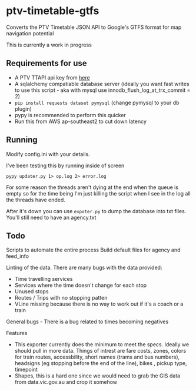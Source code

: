 ptv-timetable-gtfs
==================

Converts the PTV Timetable JSON API to Google's GTFS format for map navigation potential

This is currently a work in progress

Requirements for use
--

 - A PTV TTAPI api key from [here](https://ptv.vic.gov.au/about-ptv/ptv-data-and-reports/digital-products/ptv-timetable-api/)
 - A sqlalchemy compatiable database server (ideally you want fast writes to use this script - aka with mysql use innodb_flush_log_at_trx_commit = 2)
 - ```pip install requests dataset pymysql``` (change pymysql to your db plugin)
 - pypy is recommended to perform this quicker
 - Run this from AWS ap-southeast2 to cut down latency

Running
--

Modify config.ini with your details.

I've been testing this by running inside of screen

```pypy updater.py 1> op.log 2> error.log```

For some reason the threads aren't dying at the end when the queue is empty so for the time being I'm just killing the script when I see in the log all the threads have ended. 


After it's down you can use ```expoter.py``` to dump the database into txt files. You'll still need to have an agency.txt


Todo
--

Scripts to automate the entire process
Build default files for agency and feed_info


Linting of the data. There are many bugs with the data provided:

 - Time travelling services
 - Services where the time doesn't change for each stop
 - Unused stops
 - Routes / Trips with no stopping patten
 - VLine missing because there is no way to work out if it's a coach or a train


General bugs - There is a bug related to times becoming negatives

Features
 - This exporter currently does the minimum to meet the specs. Ideally we should pull in more data. Things of intrest are fare costs, zones, colors for train routes, accessbility, short names (trams and bus numbers), headsigns (eg stopping before the end of the line), bikes , pickup type, timepoint 
 - Shapes, this is a hard one since we would need to grab the GIS data from data.vic.gov.au and crop it somehow